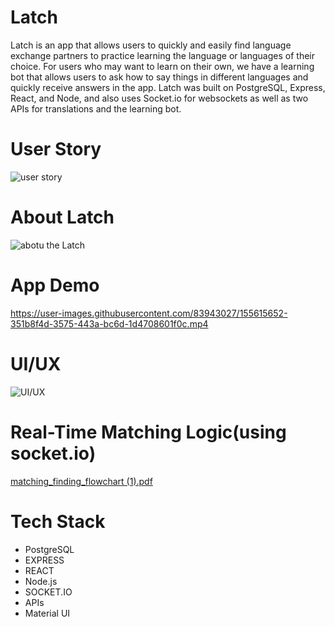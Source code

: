 # Latch
Latch is an app that allows users to quickly and easily find language exchange partners to practice learning the language or languages of their choice. For users who may want to learn on their own, we have a learning bot that allows users to ask how to say things in different languages and quickly receive answers in the app. Latch was built on PostgreSQL, Express, React, and Node, and also uses Socket.io for websockets as well as two APIs for translations and the learning bot.

# User Story
![user story](https://user-images.githubusercontent.com/92115251/155621066-c31f31fc-c667-40da-a253-e541ac4da48c.png)

# About Latch
![abotu the Latch](https://user-images.githubusercontent.com/92115251/155621086-ff06377c-0ae7-40c9-aad8-8daeecd1a2ef.png)

# App Demo


https://user-images.githubusercontent.com/83943027/155615652-351b8f4d-3575-443a-bc6d-1d4708601f0c.mp4

# UI/UX
![UI/UX](https://user-images.githubusercontent.com/92115251/155620724-f915980f-0834-4fca-90bc-8fb4b7d656fe.png)

# Real-Time Matching Logic(using socket.io)
[matching_finding_flowchart (1).pdf](https://github.com/Erica-jihyeon/Latch/files/8137037/matching_finding_flowchart.1.pdf)

# Tech Stack
- PostgreSQL
- EXPRESS
- REACT
- Node.js
- SOCKET.IO
- APIs
- Material UI
